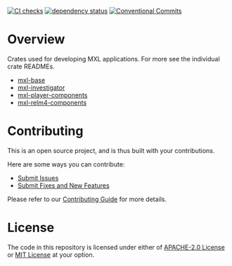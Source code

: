 [![CI checks](https://github.com/x-software-com/mxl-crates/actions/workflows/check.yml/badge.svg)](https://github.com/x-software-com/mxl-crates/actions/workflows/check.yml)
[![dependency status](https://deps.rs/repo/github/x-software-com/mxl-crates/status.svg)](https://deps.rs/repo/github/x-software-com/mxl-crates)
[![Conventional Commits](https://img.shields.io/badge/Conventional%20Commits-1.0.0-yellow.svg)](https://conventionalcommits.org)

# Overview

Crates used for developing MXL applications. For more see the individual crate READMEs.

* [mxl-base](mxl-base/README.md)
* [mxl-investigator](mxl-investigator/README.md)
* [mxl-player-components](mxl-player-components/README.md)
* [mxl-relm4-components](mxl-relm4-components/README.md)

# Contributing

This is an open source project, and is thus built with your contributions.

Here are some ways you can contribute:

* [Submit Issues][contributing:submit-issue]
* [Submit Fixes and New Features][contributing:submit-pr]

Please refer to our [Contributing Guide](CONTRIBUTING.md) for more details.

[contributing:submit-issue]: https://github.com/x-software-com/mxl-crates/issues/new/choose
[contributing:submit-pr]: https://github.com/x-software-com/mxl-crates/pulls

# License

The code in this repository is licensed under either of [APACHE-2.0 License](LICENSE-APACHE) or [MIT License](LICENSE-MIT) at your option.
